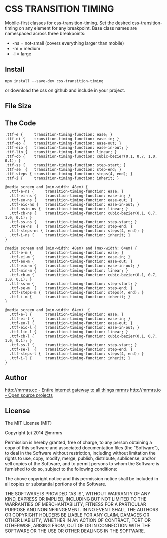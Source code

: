 # CSS TRANSITION TIMING

  Mobile-first classes for css-transition-timing.
  Set the desired css-transition-timing on any element for any breakpoint.
  Base class names are namespaced across three breakpoints:

*  -ns = not-small (covers everything larger than mobile)
*  -m  = medium
*  -l  = large

## Install
```
npm install --save-dev css-transition-timing
```
or download the css on github and include in your project.

## File Size


## The Code
```
.ttf-e {     transition-timing-function: ease; }
.ttf-ei {    transition-timing-function: ease-in; }
.ttf-eo {    transition-timing-function: ease-out; }
.ttf-eio {   transition-timing-function: ease-in-out; }
.ttf-lin {   transition-timing-function: linear; }
.ttf-cb {    transition-timing-function: cubic-bezier(0.1, 0.7, 1.0, 0.1); }
.ttf-ss {    transition-timing-function: step-start; }
.ttf-se  {   transition-timing-function: step-end; }
.ttf-steps { transition-timing-function: steps(4, end); }
.ttf-i {     transition-timing-function: inherit; }

@media screen and (min-width: 48em) {
  .ttf-e-ns { 	  transition-timing-function: ease; }
  .ttf-ei-ns {    transition-timing-function: ease-in; }
  .ttf-eo-ns {    transition-timing-function: ease-out; }
  .ttf-eio-ns {   transition-timing-function: ease-in-out; }
  .ttf-nsin-ns {  transition-timing-function: linear; }
  .ttf-cb-ns {    transition-timing-function: cubic-bezier(0.1, 0.7, 1.0, 0.1); }
  .ttf-ss-ns {    transition-timing-function: step-start; }
  .ttf-se-ns  {   transition-timing-function: step-end; }
  .ttf-steps-ns { transition-timing-function: steps(4, end); }
  .ttf-i-ns {     transition-timing-function: inherit; }
}

@media screen and (min-width: 48em) and (max-width: 64em) {
  .ttf-e-m {      transition-timing-function: ease; }
  .ttf-ei-m {     transition-timing-function: ease-in; }
  .ttf-eo-m {     transition-timing-function: ease-out; }
  .ttf-eio-m {    transition-timing-function: ease-in-out; }
  .ttf-min-m {    transition-timing-function: linear; }
  .ttf-cb-m {     transition-timing-function: cubic-bezier(0.1, 0.7, 1.0, 0.1); }
  .ttf-ss-m {     transition-timing-function: step-start; }
  .ttf-se-m  {    transition-timing-function: step-end; }
  .ttf-steps-m {  transition-timing-function: steps(4, end); }
  .ttf-i-m {      transition-timing-function: inherit; }
}

@media screen and (min-width: 64em)  {
  .ttf-e-l {      transition-timing-function: ease; }
  .ttf-ei-l {     transition-timing-function: ease-in; }
  .ttf-eo-l {     transition-timing-function: ease-out; }
  .ttf-eio-l {    transition-timing-function: ease-in-out; }
  .ttf-lin-l {    transition-timing-function: linear; }
  .ttf-cb-l {     transition-timing-function: cubic-bezier(0.1, 0.7, 1.0, 0.1); }
  .ttf-ss-l {     transition-timing-function: step-start; }
  .ttf-se-l  {    transition-timing-function: step-end; }
  .ttf-steps-l {  transition-timing-function: steps(4, end); }
  .ttf-i-l {      transition-timing-function: inherit; }
}

```

## Author

[http://mrmrs.cc - Entire internet gateway to all things mrmrs](http://mrmrs.cc)
[http://mrmrs.io - Open source projects](http://mrmrs.io)

## License

The MIT License (MIT)

Copyright (c) 2014 @mrmrs

Permission is hereby granted, free of charge, to any person obtaining a copy
of this software and associated documentation files (the "Software"), to deal
in the Software without restriction, including without limitation the rights
to use, copy, modify, merge, publish, distribute, sublicense, and/or sell
copies of the Software, and to permit persons to whom the Software is
furnished to do so, subject to the following conditions:

The above copyright notice and this permission notice shall be included in
all copies or substantial portions of the Software.

THE SOFTWARE IS PROVIDED "AS IS", WITHOUT WARRANTY OF ANY KIND, EXPRESS OR
IMPLIED, INCLUDING BUT NOT LIMITED TO THE WARRANTIES OF MERCHANTABILITY,
FITNESS FOR A PARTICULAR PURPOSE AND NONINFRINGEMENT. IN NO EVENT SHALL THE
AUTHORS OR COPYRIGHT HOLDERS BE LIABLE FOR ANY CLAIM, DAMAGES OR OTHER
LIABILITY, WHETHER IN AN ACTION OF CONTRACT, TORT OR OTHERWISE, ARISING FROM,
OUT OF OR IN CONNECTION WITH THE SOFTWARE OR THE USE OR OTHER DEALINGS IN
THE SOFTWARE.

